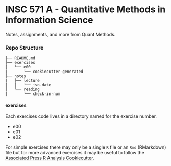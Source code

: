 # INSC 571 A - Quantitative Methods in Information Science

Notes, assignments, and more from Quant Methods.

### Repo Structure

```
├── README.md
├── exercises
|   └── e00
|       └── cookiecutter-generated
├── notes
|   ├── lecture
|   |   └── iso-date
│   └── reading
|       └── check-in-num
```

#### exercises

Each exercises code lives in a directory named for the exercise number.

- e00
- e01
- e02

For simple exercises there may only be a single `R` file or an `Rmd` (RMarkdown) file
but for more advanced exercises it may be useful to follow the
[Associated Press R Analysis Cookiecutter](https://github.com/associatedpress/cookiecutter-r-project).
